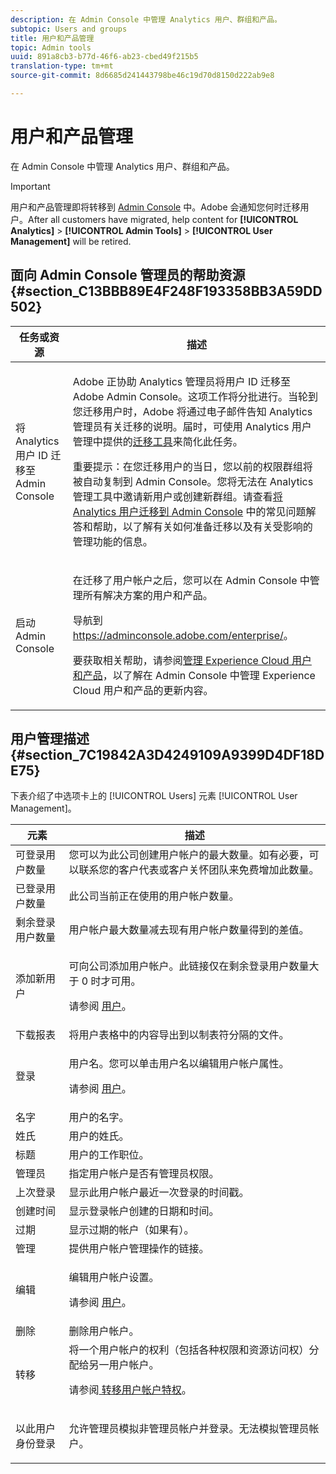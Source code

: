 ```yaml
---
description: 在 Admin Console 中管理 Analytics 用户、群组和产品。
subtopic: Users and groups
title: 用户和产品管理
topic: Admin tools
uuid: 891a8cb3-b77d-46f6-ab23-cbed49f215b5
translation-type: tm+mt
source-git-commit: 8d6685d241443798be46c19d70d8150d222ab9e8

---
```



# 用户和产品管理

在 Admin Console 中管理 Analytics 用户、群组和产品。

>[!IMPORTANT]
>
>用户和产品管理即将转移到 [Admin Console](https://helpx.adobe.com/cn/enterprise/using/admin-console.html) 中。Adobe 会通知您何时迁移用户。After all customers have migrated, help content for **[!UICONTROL Analytics]** > **[!UICONTROL Admin Tools]** > **[!UICONTROL User Management]** will be retired.

## 面向 Admin Console 管理员的帮助资源 {#section_C13BBB89E4F248F193358BB3A59DD502}

<table id="table_9263797773A749628E12BB3C1EBE620B"> 
 <thead> 
  <tr> 
   <th colname="col1" class="entry"> 任务或资源 </th> 
   <th colname="col2" class="entry"> 描述 </th> 
  </tr>
 </thead>
 <tbody> 
  <tr> 
   <td colname="col1"> <p>将 Analytics 用户 ID 迁移至 Admin Console </p> </td> 
   <td colname="col2"> <p> Adobe 正协助 Analytics 管理员将用户 ID 迁移至 Adobe Admin Console。这项工作将分批进行。当轮到您迁移用户时，Adobe 将通过电子邮件告知 Analytics 管理员有关迁移的说明。届时，可使用 Analytics 用户管理中提供的<a href="https://docs.adobe.com/content/help/zh-Hans/analytics/admin/user-product-management/user-management/migrate-users/c-migration-tool.html">迁移工具</a>来简化此任务。 </p> <p>重要提示：在您迁移用户的当日，您以前的权限群组将被自动复制到 Admin Console。您将无法在 Analytics 管理工具中邀请新用户或创建新群组。请查看<a href="https://docs.adobe.com/content/help/zh-Hans/analytics/admin/user-product-management/user-management/migrate-users/c-migration-tool.html">将 Analytics 用户迁移到 Admin Console</a> 中的常见问题解答和帮助，以了解有关如何准备迁移以及有关受影响的管理功能的信息。 </p> </td> 
  </tr> 
  <tr> 
   <td colname="col1"> <p>启动 Admin Console </p> </td> 
   <td colname="col2"> <p>在迁移了用户帐户之后，您可以在 Admin Console 中管理所有解决方案的用户和产品。 </p> <p>导航到 <a href="https://adminconsole.adobe.com/enterprise/#">https://adminconsole.adobe.com/enterprise/</a>。 </p> <p>要获取相关帮助，请参阅<a href="https://docs.adobe.com/content/help/zh-Hans/core-services/interface/manage-users-and-products/admin-getting-started.html">管理 Experience Cloud 用户和产品</a>，以了解在 Admin Console 中管理 Experience Cloud 用户和产品的更新内容。 </p> </td> 
  </tr> 
 </tbody> 
</table>

## 用户管理描述 {#section_7C19842A3D4249109A9399D4DF18DE75}

下表介绍了中选项卡上的 [!UICONTROL Users] 元素 [!UICONTROL User Management]。

<table id="table_6F81D1095EB945D8995FF971B65BA52A"> 
 <thead> 
  <tr> 
   <th colname="col1" class="entry"> 元素 </th> 
   <th colname="col2" class="entry"> 描述 </th> 
  </tr> 
 </thead>
 <tbody> 
  <tr> 
   <td colname="col1"> <span class="wintitle"> 可登录用户数量</span> </td> 
   <td colname="col2"> 您可以为此公司创建用户帐户的最大数量。如有必要，可以联系您的客户代表或客户关怀团队来免费增加此数量。 </td> 
  </tr> 
  <tr> 
   <td colname="col1"> <span class="wintitle"> 已登录用户数量</span> </td> 
   <td colname="col2"> 此公司当前正在使用的用户帐户数量。 </td> 
  </tr> 
  <tr> 
   <td colname="col1"> <span class="wintitle"> 剩余登录用户数量</span> </td> 
   <td colname="col2"> 用户帐户最大数量减去现有用户帐户数量得到的差值。 </td> 
  </tr> 
  <tr> 
   <td colname="col1"> <span class="wintitle"> 添加新用户</span> </td> 
   <td colname="col2"> <p>可向公司添加用户帐户。此链接仅在剩余登录用户数量大于 0 时才可用。 </p> <p>请参阅 <a href="/help/admin/user-management2/c-user-management/users.md"> 用户</a>。 </p> </td> 
  </tr> 
  <tr> 
   <td colname="col1"> <span class="wintitle"> 下载报表</span> </td> 
   <td colname="col2">将<span class="wintitle">用户</span>表格中的内容导出到以制表符分隔的文件。 </td> 
  </tr> 
  <tr> 
   <td colname="col1"> <span class="wintitle"> 登录</span> </td> 
   <td colname="col2"> <p>用户名。您可以单击用户名以编辑用户帐户属性。 </p> <p>请参阅 <a href="/help/admin/user-management2/c-user-management/users.md"> 用户</a>。 </p> </td> 
  </tr> 
  <tr> 
   <td colname="col1"> <span class="wintitle"> 名字</span> </td> 
   <td colname="col2"> 用户的名字。 </td> 
  </tr> 
  <tr> 
   <td colname="col1"> <span class="wintitle"> 姓氏</span> </td> 
   <td colname="col2"> 用户的姓氏。 </td> 
  </tr> 
  <tr> 
   <td colname="col1"> <span class="wintitle"> 标题</span> </td> 
   <td colname="col2"> 用户的工作职位。 </td> 
  </tr> 
  <tr> 
   <td colname="col1"> <span class="wintitle"> 管理员</span> </td> 
   <td colname="col2"> 指定用户帐户是否有管理员权限。 </td> 
  </tr> 
  <tr> 
   <td colname="col1"> <span class="wintitle"> 上次登录</span> </td> 
   <td colname="col2"> 显示此用户帐户最近一次登录的时间戳。 </td> 
  </tr> 
  <tr> 
   <td colname="col1"><span class="wintitle"> 创建时间</span> </td> 
   <td colname="col2"> 显示登录帐户创建的日期和时间。 </td> 
  </tr> 
  <tr> 
   <td colname="col1"> <span class="wintitle"> 过期</span> </td> 
   <td colname="col2"> 显示过期的帐户（如果有）。 </td> 
  </tr> 
  <tr> 
   <td colname="col1"> <span class="wintitle"> 管理</span> </td> 
   <td colname="col2"> 提供用户帐户管理操作的链接。 </td> 
  </tr> 
  <tr> 
   <td colname="col1"> <span class="wintitle"> 编辑</span> </td> 
   <td colname="col2"> <p>编辑用户帐户设置。 </p> <p>请参阅 <a href="/help/admin/user-management2/c-user-management/users.md"> 用户</a>。 </p> </td> 
  </tr> 
  <tr> 
   <td colname="col1"> <span class="wintitle"> 删除</span> </td> 
   <td colname="col2"> 删除用户帐户。 </td> 
  </tr> 
  <tr> 
   <td colname="col1"> <span class="wintitle"> 转移</span> </td> 
   <td colname="col2">将一个用户帐户的权利（包括各种权限和资源访问权）分配给另一用户帐户。 <p>请参阅<a href="/help/admin/user-management2/c-user-management/t-transfer-user-accout-privileges.md"> 转移用户帐户特权</a>。 </p> </td> 
  </tr> 
  <tr> 
   <td colname="col1"><span class="wintitle"> 以此用户身份登录</span> </td> 
   <td colname="col2"> <p>允许管理员模拟非管理员帐户并登录。无法模拟管理员帐户。 </p> </td> 
  </tr> 
 </tbody> 
</table>

